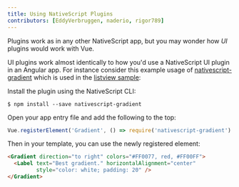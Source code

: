 ```yaml
---
title: Using NativeScript Plugins
contributors: [EddyVerbruggen, naderio, rigor789]
---
```


Plugins work as in any other NativeScript app, but you may wonder how *UI* plugins would work with Vue.

UI plugins work almost identically to how you'd use a NativeScript UI plugin in an Angular app. For instance consider this example usage of [nativescript-gradient](https://github.com/EddyVerbruggen/nativescript-gradient) which is used in the [listview sample](https://github.com/rigor789/nativescript-vue/tree/master/samples/app/app-with-list-view.js):

Install the plugin using the NativeScript CLI:

```shell
$ npm install --save nativescript-gradient
```

Open your app entry file and add the following to the top:

```js
Vue.registerElement('Gradient', () => require('nativescript-gradient').Gradient)
```

Then in your template, you can use the newly registered element:

```html
<Gradient direction="to right" colors="#FF0077, red, #FF00FF">
  <Label text="Best gradient." horizontalAlignment="center"
         style="color: white; padding: 20" />
</Gradient>
```
